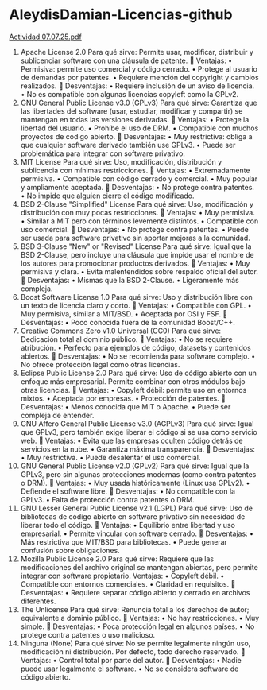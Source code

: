 # AleydisDamian-Licencias-github 

[Actividad 07.07.25.pdf](https://github.com/user-attachments/files/21106656/Actividad.07.07.25.pdf)

1. Apache License 2.0 
Para qué sirve: Permite usar, modificar, distribuir y sublicenciar software con una cláusula de 
patente. 
 Ventajas: 
• Permisiva: permite uso comercial y código cerrado. 
• Protege al usuario de demandas por patentes. 
• Requiere mención del copyright y cambios realizados. 
 Desventajas: 
• Requiere inclusión de un aviso de licencia. 
• No es compatible con algunas licencias copyleft como la GPLv2. 
2. GNU General Public License v3.0 (GPLv3) 
Para qué sirve: Garantiza que las libertades del software (usar, estudiar, modificar y compartir) se 
mantengan en todas las versiones derivadas. 
 Ventajas: 
• Protege la libertad del usuario. 
• Prohíbe el uso de DRM. 
• Compatible con muchos proyectos de código abierto. 
 Desventajas: 
• Muy restrictiva: obliga a que cualquier software derivado también use GPLv3. 
• Puede ser problemática para integrar con software privativo. 
3. MIT License 
Para qué sirve: Uso, modificación, distribución y sublicencia con mínimas restricciones. 
 Ventajas: 
• Extremadamente permisiva. 
• Compatible con código cerrado y comercial. 
• Muy popular y ampliamente aceptada. 
 Desventajas: 
• No protege contra patentes. 
• No impide que alguien cierre el código modificado. 
4. BSD 2-Clause "Simplified" License 
Para qué sirve: Uso, modificación y distribución con muy pocas restricciones. 
 Ventajas: 
• Muy permisiva. 
• Similar a MIT pero con términos levemente distintos. 
• Compatible con uso comercial. 
 Desventajas: 
• No protege contra patentes. 
• Puede ser usada para software privativo sin aportar mejoras a la comunidad. 
5. BSD 3-Clause "New" or "Revised" License 
Para qué sirve: Igual que la BSD 2-Clause, pero incluye una cláusula que impide usar el nombre de 
los autores para promocionar productos derivados. 
 Ventajas: 
• Muy permisiva y clara. 
• Evita malentendidos sobre respaldo oficial del autor. 
 Desventajas: 
• Mismas que la BSD 2-Clause. 
• Ligeramente más compleja. 
6. Boost Software License 1.0 
Para qué sirve: Uso y distribución libre con un texto de licencia claro y corto. 
 Ventajas: 
• Compatible con GPL. 
• Muy permisiva, similar a MIT/BSD. 
• Aceptada por OSI y FSF. 
 Desventajas: 
• Poco conocida fuera de la comunidad Boost/C++. 
7. Creative Commons Zero v1.0 Universal (CC0) 
Para qué sirve: Dedicación total al dominio público. 
 Ventajas: 
• No se requiere atribución. 
• Perfecto para ejemplos de código, datasets y contenidos abiertos. 
 Desventajas: 
• No se recomienda para software complejo. 
• No ofrece protección legal como otras licencias. 
8. Eclipse Public License 2.0 
Para qué sirve: Uso de código abierto con un enfoque más empresarial. Permite combinar con 
otros módulos bajo otras licencias. 
 Ventajas: 
• Copyleft débil: permite uso en entornos mixtos. 
• Aceptada por empresas. 
• Protección de patentes. 
 Desventajas: 
• Menos conocida que MIT o Apache. 
• Puede ser compleja de entender. 
9. GNU Affero General Public License v3.0 (AGPLv3) 
Para qué sirve: Igual que GPLv3, pero también exige liberar el código si se usa como servicio web. 
 Ventajas: 
• Evita que las empresas oculten código detrás de servicios en la nube. 
• Garantiza máxima transparencia. 
 Desventajas: 
• Muy restrictiva. 
• Puede desalentar el uso comercial. 
10. GNU General Public License v2.0 (GPLv2) 
Para qué sirve: Igual que la GPLv3, pero sin algunas protecciones modernas (como contra patentes 
o DRM). 
 Ventajas: 
• Muy usada históricamente (Linux usa GPLv2). 
• Defiende el software libre. 
 Desventajas: 
• No compatible con la GPLv3. 
• Falta de protección contra patentes o DRM. 
11. GNU Lesser General Public License v2.1 (LGPL) 
Para qué sirve: Uso de bibliotecas de código abierto en software privativo sin necesidad de liberar 
todo el código. 
 Ventajas: 
• Equilibrio entre libertad y uso empresarial. 
• Permite vincular con software cerrado. 
 Desventajas: 
• Más restrictiva que MIT/BSD para bibliotecas. 
• Puede generar confusión sobre obligaciones. 
12. Mozilla Public License 2.0 
Para qué sirve: Requiere que las modificaciones del archivo original se mantengan abiertas, pero 
permite integrar con software propietario. 
Ventajas: 
• Copyleft débil. 
• Compatible con entornos comerciales. 
• Claridad en requisitos. 
 Desventajas: 
• Requiere separar código abierto y cerrado en archivos diferentes. 
13. The Unlicense 
Para qué sirve: Renuncia total a los derechos de autor; equivalente a dominio público. 
 Ventajas: 
• No hay restricciones. 
• Muy simple. 
 Desventajas: 
• Poca protección legal en algunos países. 
• No protege contra patentes o uso malicioso. 
14. Ninguna (None) 
Para qué sirve: No se permite legalmente ningún uso, modificación ni distribución. Por defecto, 
todo derecho reservado. 
 Ventajas: 
• Control total por parte del autor. 
 Desventajas: 
• Nadie puede usar legalmente el software. 
• No se considera software de código abierto. 
